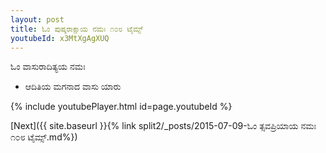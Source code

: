 ```yaml
---
layout: post
title: ಓಂ ಪುಷ್ಕರಾಕ್ಷಾಯ ನಮಃ ೧೦೮ ಟೈಮ್ಸ್
youtubeId: x3MtXgAgXUQ
---
```

 
 
 ಓಂ ವಾಸುರಾದಿತ್ಯಯ ನಮಃ  
 
 -  ಆದಿತಿಯ ಮಗನಾದ ವಾಸು ಯಾರು 
 
  
 
  
 
 
 
 
 
 


{% include youtubePlayer.html id=page.youtubeId %}
 
[Next]({{ site.baseurl }}{% link  split2/_posts/2015-07-09-ಓಂ ತ್ಸವಪ್ರಿಯಾಯ ನಮಃ ೧೦೮ ಟೈಮ್ಸ್.md%})
 
